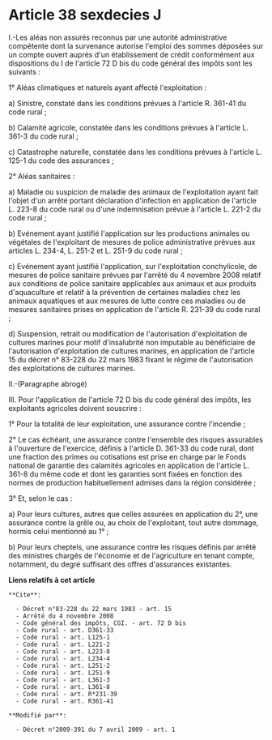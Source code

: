 # Article 38 sexdecies J

I.-Les aléas non assurés reconnus par une autorité administrative compétente dont la survenance autorise l'emploi des sommes
déposées sur un compte ouvert auprès d'un établissement de crédit conformément aux dispositions du I de l'article 72 D bis du
code général des impôts sont les suivants : 

1° Aléas climatiques et naturels ayant affecté l'exploitation : 

a) Sinistre, constaté dans les conditions prévues à l'article R. 361-41 du code rural ; 

b) Calamité agricole, constatée dans les conditions prévues à l'article L. 361-3 du code rural ; 

c) Catastrophe naturelle, constatée dans les conditions prévues à l'article L. 125-1 du code des assurances ; 

2° Aléas sanitaires : 

a) Maladie ou suspicion de maladie des animaux de l'exploitation ayant fait l'objet d'un arrêté portant déclaration
d'infection en application de l'article L. 223-8 du code rural ou d'une indemnisation prévue à l'article L. 221-2 du code
rural ; 

b) Evénement ayant justifié l'application sur les productions animales ou végétales de l'exploitant de mesures de police
administrative prévues aux articles L. 234-4, L. 251-2 et L. 251-9 du code rural ; 

c) Evénement ayant justifié l'application, sur l'exploitation conchylicole, de mesures de police sanitaire prévues par
l'arrêté du 4 novembre 2008 relatif aux conditions de police sanitaire applicables aux animaux et aux produits d'aquaculture
et relatif à la prévention de certaines maladies chez les animaux aquatiques et aux mesures de lutte contre ces maladies ou
de mesures sanitaires prises en application de l'article R. 231-39 du code rural ; 

d) Suspension, retrait ou modification de l'autorisation d'exploitation de cultures marines pour motif d'insalubrité non
imputable au bénéficiaire de l'autorisation d'exploitation de cultures marines, en application de l'article 15 du décret n°
83-228 du 22 mars 1983 fixant le régime de l'autorisation des exploitations de cultures marines. 

II.-(Paragraphe abrogé) 

III. Pour l'application de l'article 72 D bis du code général des impôts, les exploitants agricoles doivent souscrire : 

1° Pour la totalité de leur exploitation, une assurance contre l'incendie ; 

2° Le cas échéant, une assurance contre l'ensemble des risques assurables à l'ouverture de l'exercice, définis à l'article D.
361-33 du code rural, dont une fraction des primes ou cotisations est prise en charge par le Fonds national de garantie des
calamités agricoles en application de l'article L. 361-8 du même code et dont les garanties sont fixées en fonction des
normes de production habituellement admises dans la région considérée ; 

3° Et, selon le cas : 

a) Pour leurs cultures, autres que celles assurées en application du 2°, une assurance contre la grêle ou, au choix de
l'exploitant, tout autre dommage, hormis celui mentionné au 1° ; 

b) Pour leurs cheptels, une assurance contre les risques définis par arrêté des ministres chargés de l'économie et de
l'agriculture en tenant compte, notamment, du degré suffisant des offres d'assurances existantes.

**Liens relatifs à cet article**

	**Cite**:

	  - Décret n°83-228 du 22 mars 1983 - art. 15
	  - Arrêté du 4 novembre 2008
	  - Code général des impôts, CGI. - art. 72 D bis
	  - Code rural - art. D361-33
	  - Code rural - art. L125-1
	  - Code rural - art. L221-2
	  - Code rural - art. L223-8
	  - Code rural - art. L234-4
	  - Code rural - art. L251-2
	  - Code rural - art. L251-9
	  - Code rural - art. L361-3
	  - Code rural - art. L361-8
	  - Code rural - art. R*231-39
	  - Code rural - art. R361-41

	**Modifié par**:

	  - Décret n°2009-391 du 7 avril 2009 - art. 1
